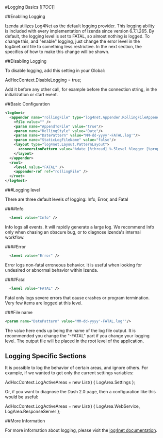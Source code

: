 #Logging Basics
[[_TOC_]]

##Enabling Logging

Izenda utilizes Log4Net as the default logging provider. This logging ability is included with every implementation of Izenda since version 6.7.1.265. By default, the logging level is set to FATAL, so almost nothing is logged. To change this, and "enable" logging, just change the error level in the log4net.xml file to something less restrictive. In the next section, the specifics of how to make this change will be shown. 

##Disabling Logging

To disable logging, add this setting in your Global:

AdHocContext.DisableLogging = true;

Add it before any other call, for example before the connection string, in the initialization or start event.

##Basic Configuration
```xml
<log4net>    
  <appender name="rollingFile" type="log4net.Appender.RollingFileAppender,log4net">        
    <file value="" />			  
    <param name="AppendToFile" value="true"/>			  
    <param name="RollingStyle" value="Date"/>			  
    <param name="DatePattern" value="MM-dd-yyyy'-FATAL.log'"/>			  
    <param name="StaticLogFileName" value="false"/>        
    <layout type="log4net.Layout.PatternLayout">            
      <conversionPattern value="%date [%thread] %-5level %logger [%property{NDC}] - %message%newline" />        
    </layout>    
  </appender>    
  <root>        
    <level value="FATAL" />        
    <appender-ref ref="rollingFile" />    
  </root>
</log4net>
```

###Logging level

There are three default levels of logging: Info, Error, and Fatal

####Info

```xml
  <level value="Info" /> 
```

Info logs all events. It will rapidly generate a large log. We recommend Info only when chasing an obscure bug, or to diagnose Izenda's internal workflow.

####Error

```xml
  <level value="Error" /> 
```

Error logs non-fatal erroneous behavior. It is useful when looking for undesired or abnormal behavior within Izenda.

####Fatal
```xml
  <level value="FATAL" /> 
```

Fatal only logs severe errors that cause crashes or program termination. Very few items are logged at this level.

###File name

```xml
<param name="DatePattern" value="MM-dd-yyyy'-FATAL.log'"/>
```
The value here ends up being the name of the log file output. It is recommended you change the "-FATAL" part if you change your logging level. The output file will be placed in the root level of the application. 

## Logging Specific Sections

It is possible to log the behavior of certain areas, and ignore others. For example, if we wanted to get only the current settings variables:

AdHocContext.LogActiveAreas = new List<LogArea>() { LogArea.Settings };

Or, if you want to diagnose the Dash 2.0 page, then a configuration like this would be useful:

AdHocContext.LogActiveAreas = new List<LogArea>() { LogArea.WebService, LogArea.ResponseServer };

##More Information

For more information about logging, please visit the [log4net documentation](http://logging.apache.org/log4net/release/features.html).